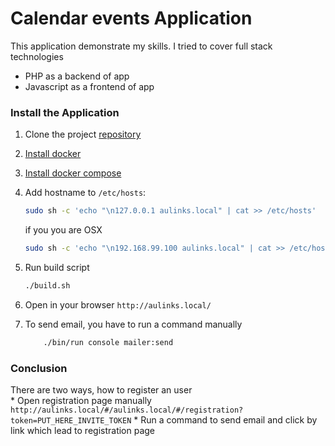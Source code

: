 # Calendar events Application

This application demonstrate my skills. I tried to cover full stack technologies 
* PHP as a backend of app
* Javascript as a frontend of app

### Install the Application

1. Clone the project [repository](https://github.com/shotonoff/calendar)
2. [Install docker](https://docs.docker.com/engine/installation/)
3. [Install docker compose](https://docs.docker.com/compose/install/)

4. Add hostname to `/etc/hosts`:

   ```bash
   sudo sh -c 'echo "\n127.0.0.1 aulinks.local" | cat >> /etc/hosts'
   ```
   
   if you you are OSX
    
    ```bash
    sudo sh -c 'echo "\n192.168.99.100 aulinks.local" | cat >> /etc/hosts'
    ```
   
5. Run build script
    
    ```bash
    ./build.sh
    ```
    
6. Open in your browser `http://aulinks.local/`

7. To send email, you have to run a command manually  

    ```bash
        ./bin/run console mailer:send
    ```

### Conclusion
There are two ways, how to register an user  
    * Open registration page manually `http://aulinks.local/#/aulinks.local/#/registration?token=PUT_HERE_INVITE_TOKEN`
    * Run a command to send email and click by link which lead to registration page